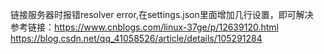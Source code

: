 链接服务器时报错resolver error,在settings.json里面增加几行设置，即可解决<br />
参考链接：https://www.cnblogs.com/linux-37ge/p/12639120.html<br />
https://blog.csdn.net/qq_41058526/article/details/105291284
